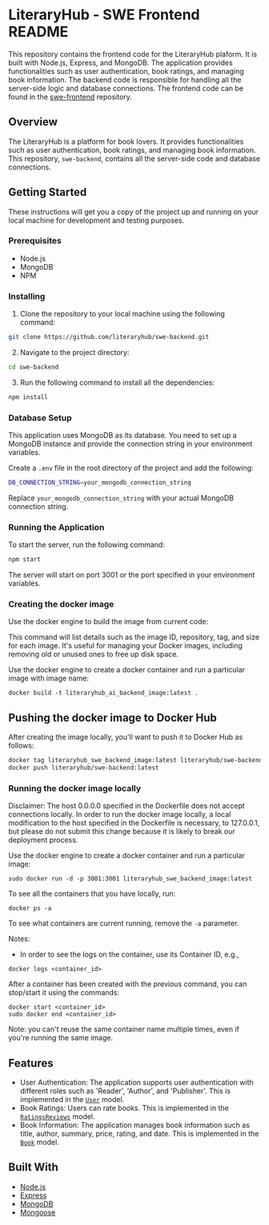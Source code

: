# LiteraryHub - SWE Frontend README

This repository contains the frontend code for the LiteraryHub plaform. It is built with Node.js, Express, and MongoDB. The application provides functionalities such as user authentication, book ratings, and managing book information. The backend code is responsible for handling all the server-side logic and database connections. The frontend code can be found in the [swe-frontend](https://github.com/LiteraryHub/swe-frontend) repository. 

## Overview

The LiteraryHub is a platform for book lovers. It provides functionalities such as user authentication, book ratings, and managing book information. This repository, `swe-backend`, contains all the server-side code and database connections. 

## Getting Started

These instructions will get you a copy of the project up and running on your local machine for development and testing purposes.

### Prerequisites

- Node.js
- MongoDB
- NPM

### Installing

1. Clone the repository to your local machine using the following command:

```sh
git clone https://github.com/literaryhub/swe-backend.git
```

2. Navigate to the project directory:

```sh
cd swe-backend
```

3. Run the following command to install all the dependencies:

```sh
npm install
```

### Database Setup

This application uses MongoDB as its database. You need to set up a MongoDB instance and provide the connection string in your environment variables.

Create a `.env` file in the root directory of the project and add the following:

```sh
DB_CONNECTION_STRING=your_mongodb_connection_string
```

Replace `your_mongodb_connection_string` with your actual MongoDB connection string.

### Running the Application

To start the server, run the following command:

```sh
npm start
```

The server will start on port 3001 or the port specified in your environment variables.

### Creating the docker image
Use the docker engine to build the image from current code:

This command will list details such as the image ID, repository, tag, and size for each image. It's useful for managing your Docker images, including removing old or unused ones to free up disk space.


Use the docker engine to create a docker container and run a particular image with image name:
```
docker build -t literaryhub_ai_backend_image:latest .
```

## Pushing the docker image to Docker Hub
After creating the image locally, you'll want to push it to Docker Hub as follows:

```bash
docker tag literaryhub_swe_backend_image:latest literaryhub/swe-backend:latest
docker push literaryhub/swe-backend:latest
```

### Running the docker image locally

Disclaimer: The host 0.0.0.0 specified in the Dockerfile does not accept connections locally.
In order to run the docker image locally, a local modification to the host specified in the Dockerfile
is necessary, to 127.0.0.1, but please do not submit this change because it is likely to break our
deployment process.

Use the docker engine to create a docker container and run a particular image:
```
sudo docker run -d -p 3001:3001 literaryhub_swe_backend_image:latest
```

To see all the containers that you have locally, run:

```
docker ps -a
```

To see what containers are current running, remove the `-a` parameter.

Notes: 
- In order to see the logs on the container, use its Container ID, e.g.,
```
docker logs <container_id>
```

After a container has been created with the previous command, you can stop/start it using the commands:
```
docker start <container_id>
sudo docker end <container_id>
```
Note: you can't reuse the same container name multiple times, even if you're running the same image.


## Features

- User Authentication: The application supports user authentication with different roles such as 'Reader', 'Author', and 'Publisher'. This is implemented in the [`User`](model/user.js) model.
- Book Ratings: Users can rate books. This is implemented in the [`RatingsReviews`](model/ratings.js) model.
- Book Information: The application manages book information such as title, author, summary, price, rating, and date. This is implemented in the [`Book`](model/main.js) model.

## Built With

- [Node.js](https://nodejs.org/)
- [Express](https://expressjs.com/)
- [MongoDB](https://www.mongodb.com/)
- [Mongoose](https://mongoosejs.com/)
